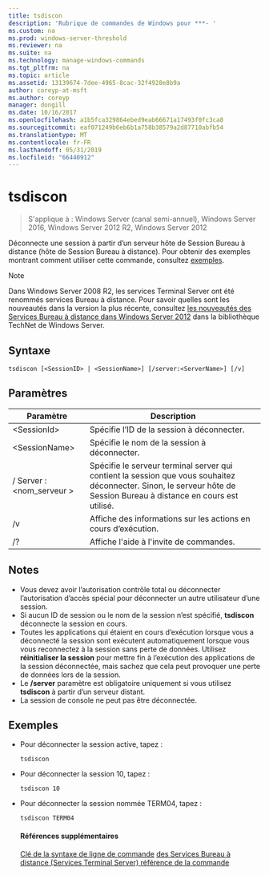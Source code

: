 ```yaml
---
title: tsdiscon
description: 'Rubrique de commandes de Windows pour ***- '
ms.custom: na
ms.prod: windows-server-threshold
ms.reviewer: na
ms.suite: na
ms.technology: manage-windows-commands
ms.tgt_pltfrm: na
ms.topic: article
ms.assetid: 13139674-7dee-4965-8cac-32f4928e8b9a
author: coreyp-at-msft
ms.author: coreyp
manager: dongill
ms.date: 10/16/2017
ms.openlocfilehash: a1b5fca329864ebed9eab66671a17493f0fc3ca8
ms.sourcegitcommit: eaf071249b6eb6b1a758b38579a2d87710abfb54
ms.translationtype: MT
ms.contentlocale: fr-FR
ms.lasthandoff: 05/31/2019
ms.locfileid: "66440912"
---
```

# <a name="tsdiscon"></a>tsdiscon

>S'applique à : Windows Server (canal semi-annuel), Windows Server 2016, Windows Server 2012 R2, Windows Server 2012

Déconnecte une session à partir d’un serveur hôte de Session Bureau à distance (hôte de Session Bureau à distance).
Pour obtenir des exemples montrant comment utiliser cette commande, consultez [exemples](#BKMK_examples).

> [!NOTE]
> Dans Windows Server 2008 R2, les services Terminal Server ont été renommés services Bureau à distance. Pour savoir quelles sont les nouveautés dans la version la plus récente, consultez [les nouveautés des Services Bureau à distance dans Windows Server 2012](https://technet.microsoft.com/library/hh831527) dans la bibliothèque TechNet de Windows Server.

## <a name="syntax"></a>Syntaxe
```
tsdiscon [<SessionID> | <SessionName>] [/server:<ServerName>] [/v]
```

## <a name="parameters"></a>Paramètres

|Paramètre|Description|
|-------|--------|
|\<SessionId>|Spécifie l’ID de la session à déconnecter.|
|\<SessionName>|Spécifie le nom de la session à déconnecter.|
|/ Server :\<nom_serveur >|Spécifie le serveur terminal server qui contient la session que vous souhaitez déconnecter. Sinon, le serveur hôte de Session Bureau à distance en cours est utilisé.|
|/v|Affiche des informations sur les actions en cours d’exécution.|
|/?|Affiche l'aide à l'invite de commandes.|

## <a name="remarks"></a>Notes
-   Vous devez avoir l’autorisation contrôle total ou déconnecter l’autorisation d’accès spécial pour déconnecter un autre utilisateur d’une session.
-   Si aucun ID de session ou le nom de la session n’est spécifié, **tsdiscon** déconnecte la session en cours.
-   Toutes les applications qui étaient en cours d’exécution lorsque vous a déconnecté la session sont exécutent automatiquement lorsque vous vous reconnectez à la session sans perte de données. Utilisez **réinitialiser la session** pour mettre fin à l’exécution des applications de la session déconnectée, mais sachez que cela peut provoquer une perte de données lors de la session.
-   Le **/server** paramètre est obligatoire uniquement si vous utilisez **tsdiscon** à partir d’un serveur distant.
-   La session de console ne peut pas être déconnectée.

## <a name="BKMK_examples"></a>Exemples
- Pour déconnecter la session active, tapez :
  ```
  tsdiscon
  ```
- Pour déconnecter la session 10, tapez :
  ```
  tsdiscon 10
  ```
- Pour déconnecter la session nommée TERM04, tapez :
  ```
  tsdiscon TERM04
  ```
  #### <a name="additional-references"></a>Références supplémentaires
  [Clé de la syntaxe de ligne de commande](command-line-syntax-key.md)
  [des Services Bureau à distance &#40;Services Terminal Server&#41; référence de la commande](remote-desktop-services-terminal-services-command-reference.md)
